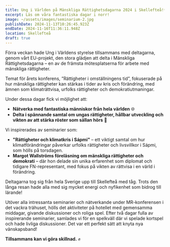 ```yaml
---
title: Ung i Världen på Mänskliga Rättighetsdagarna 2024 i Skellefteå!✨
excerpt: Läs om våra fantastiska dagar i norr!
image: ~/assets/images/seminarium-2.jpg
publishDate: 2024-11-13T10:26:45.923Z
endDate: 2024-11-16T11:36:11.948Z
location: Skellefteå
draft: true
---
```

<!--StartFragment-->

Förra veckan hade Ung i Världens styrelse tillsammans med deltagarna, genom vårt EU-projekt, den stora glädjen att delta i Mänskliga Rättighetsdagarna – en av de främsta mötesplatserna för arbete med mänskliga rättigheter.

Temat för årets konferens, ”Rättigheter i omställningens tid”, fokuserade på hur mänskliga rättigheter kan stärkas i tider av kris och förändring, med ämnen som klimaträttvisa, urfolks rättigheter och demokratiutmaningar.

Under dessa dagar fick vi möjlighet att:

* **Nätverka med fantastiska människor från hela världen** 🌐
* **Delta i spännande samtal om ungas rättigheter, hållbar utveckling och vikten av att stärka röster som sällan hörs** 📢

Vi inspirerades av seminarier som:

* **"Rättigheter och klimatkris i Sápmi"** – ett viktigt samtal om hur klimatförändringar påverkar urfolks rättigheter och livsvillkor i Sápmi, som hölls på torsdagen.
* **Margot Wallströms föreläsning om mänskliga rättigheter och demokrati** – där hon delade sin unika erfarenhet som diplomat och tidigare FN-representant, med fokus på vikten av rättvisa i en värld i förändring.

Deltagarna tog sig från hela Sverige upp till Skellefteå med tåg. Trots den långa resan hade alla med sig mycket energi och nyfikenhet som bidrog till lärande!

Utöver alla intressanta seminarier och nätverkande under MR-konferensen i det vackra trähuset, hölls det aktiviteter på hotellet med gemensamma middagar, givande diskussioner och roliga spel. Efter två dagar fulla av inspirerande seminarier, samlades vi för en spelkväll där vi spelade kortspel och hade livliga diskussioner. Det var ett perfekt sätt att knyta nya vänskapsband!

**Tillsammans kan vi göra skillnad.** ✊

<!--EndFragment-->